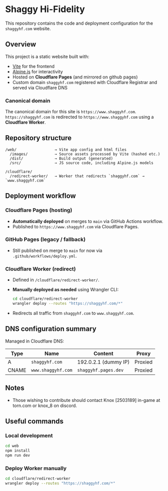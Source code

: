# Shaggy Hi-Fidelity

This repository contains the code and deployment configuration for the `shaggyhf.com` website.

## Overview

This project is a static website built with:

* [Vite](https://vitejs.dev/) for the frontend
* [Alpine.js](https://alpinejs.dev/) for interactivity
* Hosted on **Cloudflare Pages** (and mirrored on github pages)
* Custom domain `shaggyhf.com` registered with Cloudflare Registrar and served via Cloudflare DNS

### Canonical domain

The canonical domain for this site is `https://www.shaggyhf.com`.
`https://shaggyhf.com` is redirected to `https://www.shaggyhf.com` using a **Cloudflare Worker**.

## Repository structure

```
/web/                 → Vite app config and html files
  /images/            → Source assets processed by Vite (hashed etc.)
  /dist/              → Build output (generated)
  /src/               → JS source code, including Alpine.js models
    
/cloudflare/
  /redirect-worker/   → Worker that redirects `shaggyhf.com` → `www.shaggyhf.com`
```

## Deployment workflow

### Cloudflare Pages (hosting)

* **Automatically deployed** on merges to `main` via GitHub Actions workflow.
* Published to `https://www.shaggyhf.com` via Cloudflare Pages.

### GitHub Pages (legacy / fallback)

* Still published on merge to `main` for now via `.github/workflows/deploy.yml`.

### Cloudflare Worker (redirect)

* Defined in `/cloudflare/redirect-worker/`.

* **Manually deployed as needed** using Wrangler CLI:

  ```sh
  cd cloudflare/redirect-worker
  wrangler deploy --routes "https://shaggyhf.com/*"
  ```

* Redirects all traffic from `shaggyhf.com` to `www.shaggyhf.com`.

## DNS configuration summary

Managed in Cloudflare DNS:

| Type  | Name               | Content              | Proxy   |
| ----- | ------------------ | -------------------- | ------- |
| A     | `shaggyhf.com`     | 192.0.2.1 (dummy IP) | Proxied |
| CNAME | `www.shaggyhf.com` | `shaggyhf.pages.dev` | Proxied |

## Notes

* Those wishing to contribute should contact Knox [2503189] in-game at torn.com or knox_8 on discord.

## Useful commands

### Local development

```sh
cd web
npm install
npm run dev
```

### Deploy Worker manually

```sh
cd cloudflare/redirect-worker
wrangler deploy --routes "https://shaggyhf.com/*"
```

